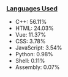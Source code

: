 
### [Languages Used](https://github.com/sayakdattagupta/profstats) 

- C++: 56.11%
- HTML: 24.03%
- Vue: 11.37%
- CSS: 3.78%
- JavaScript: 3.54%
- Python: 0.98%
- Shell: 0.11%
- Assembly: 0.07%
